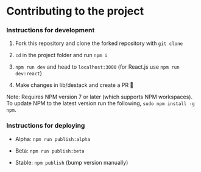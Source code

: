 # Contributing to the project

### Instructions for development

1. Fork this repository and clone the forked repository with `git clone`

2. `cd` in the project folder and run `npm i`

3. `npm run dev` and head to `localhost:3000` (for React.js use `npm run dev:react`)

4. Make changes in lib/destack and create a PR 🚀

Note: Requires NPM version 7 or later (which supports NPM workspaces). To update NPM to the latest version run the following, `sudo npm install -g npm`.

### Instructions for deploying

- Alpha: `npm run publish:alpha`

- Beta: `npm run publish:beta`

- Stable: `npm publish` (bump version manually)
